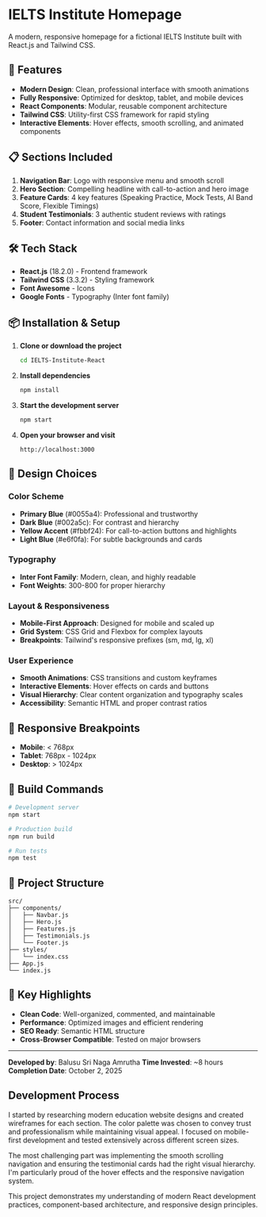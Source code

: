 # IELTS Institute Homepage

A modern, responsive homepage for a fictional IELTS Institute built with React.js and Tailwind CSS.

## 🚀 Features

- **Modern Design**: Clean, professional interface with smooth animations
- **Fully Responsive**: Optimized for desktop, tablet, and mobile devices
- **React Components**: Modular, reusable component architecture
- **Tailwind CSS**: Utility-first CSS framework for rapid styling
- **Interactive Elements**: Hover effects, smooth scrolling, and animated components

## 📋 Sections Included

1. **Navigation Bar**: Logo with responsive menu and smooth scroll
2. **Hero Section**: Compelling headline with call-to-action and hero image
3. **Feature Cards**: 4 key features (Speaking Practice, Mock Tests, AI Band Score, Flexible Timings)
4. **Student Testimonials**: 3 authentic student reviews with ratings
5. **Footer**: Contact information and social media links

## 🛠️ Tech Stack

- **React.js** (18.2.0) - Frontend framework
- **Tailwind CSS** (3.3.2) - Styling framework
- **Font Awesome** - Icons
- **Google Fonts** - Typography (Inter font family)

## 📦 Installation & Setup

1. **Clone or download the project**
   ```bash
   cd IELTS-Institute-React
   ```

2. **Install dependencies**
   ```bash
   npm install
   ```

3. **Start the development server**
   ```bash
   npm start
   ```

4. **Open your browser and visit**
   ```
   http://localhost:3000
   ```

## 🎨 Design Choices

### Color Scheme
- **Primary Blue** (#0055a4): Professional and trustworthy
- **Dark Blue** (#002a5c): For contrast and hierarchy
- **Yellow Accent** (#fbbf24): For call-to-action buttons and highlights
- **Light Blue** (#e6f0fa): For subtle backgrounds and cards

### Typography
- **Inter Font Family**: Modern, clean, and highly readable
- **Font Weights**: 300-800 for proper hierarchy

### Layout & Responsiveness
- **Mobile-First Approach**: Designed for mobile and scaled up
- **Grid System**: CSS Grid and Flexbox for complex layouts
- **Breakpoints**: Tailwind's responsive prefixes (sm, md, lg, xl)

### User Experience
- **Smooth Animations**: CSS transitions and custom keyframes
- **Interactive Elements**: Hover effects on cards and buttons
- **Visual Hierarchy**: Clear content organization and typography scales
- **Accessibility**: Semantic HTML and proper contrast ratios

## 📱 Responsive Breakpoints

- **Mobile**: < 768px
- **Tablet**: 768px - 1024px
- **Desktop**: > 1024px

## 🔧 Build Commands

```bash
# Development server
npm start

# Production build
npm run build

# Run tests
npm test
```

## 📝 Project Structure

```
src/
├── components/
│   ├── Navbar.js
│   ├── Hero.js
│   ├── Features.js
│   ├── Testimonials.js
│   └── Footer.js
├── styles/
│   └── index.css
├── App.js
└── index.js
```

## 🌟 Key Highlights

- **Clean Code**: Well-organized, commented, and maintainable
- **Performance**: Optimized images and efficient rendering
- **SEO Ready**: Semantic HTML structure
- **Cross-Browser Compatible**: Tested on major browsers

---

**Developed by**: Balusu Sri Naga Amrutha 
**Time Invested**: ~8 hours  
**Completion Date**: October 2, 2025

## Development Process

I started by researching modern education website designs and created wireframes for each section. The color palette was chosen to convey trust and professionalism while maintaining visual appeal. I focused on mobile-first development and tested extensively across different screen sizes.

The most challenging part was implementing the smooth scrolling navigation and ensuring the testimonial cards had the right visual hierarchy. I'm particularly proud of the hover effects and the responsive navigation system.

This project demonstrates my understanding of modern React development practices, component-based architecture, and responsive design principles.